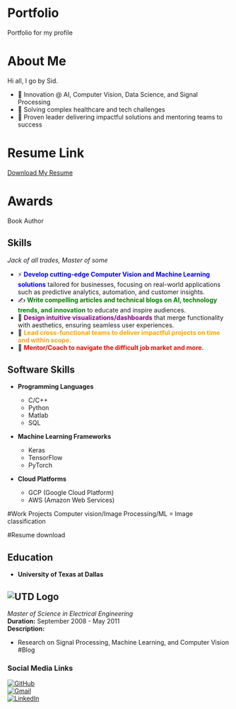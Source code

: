 # Portfolio
Portfolio for my profile
# About Me
Hi all, I go by Sid.
- 🚀 Innovation @ AI, Computer Vision, Data Science, and Signal Processing  
- 🚀 Solving complex healthcare and tech challenges  
- 🚀 Proven leader delivering impactful solutions and mentoring teams to success

# Resume Link
[Download My Resume](https://drive.google.com/file/d/1WME7KWji7VekexhDrhlTokt-UJ9XAbfn/view?usp=drive_link)
# Awards
Book Author

## Skills
*Jack of all trades, Master of some*
- ⚡ <span style="color:blue; font-weight:bold;">**Develop cutting-edge Computer Vision and Machine Learning solutions**</span> tailored for businesses, focusing on real-world applications such as predictive analytics, automation, and customer insights.
- ✍️ <span style="color:green;">**Write compelling articles and technical blogs on AI, technology trends, and innovation**</span> to educate and inspire audiences.
- 🎨 <span style="color:purple;">**Design intuitive visualizations/dashboards**</span> that merge functionality with aesthetics, ensuring seamless user experiences.
- 🚀 <span style="color:orange;">**Lead cross-functional teams to deliver impactful projects on time and within scope.**</span>
- 🚀 <span style="color:red;">**Mentor/Coach to navigate the difficult job market and more.**</span>

## Software Skills

- **Programming Languages**
  - C/C++
  - Python
  - Matlab
  - SQL

- **Machine Learning Frameworks**
  - Keras
  - TensorFlow
  - PyTorch

- **Cloud Platforms**
  - GCP (Google Cloud Platform)
  - AWS (Amazon Web Services)
    
#Work Projects
Computer vision/Image Processing/ML
   = Image classification

#Resume download
## Education

- **University of Texas at Dallas**  
## ![UTD Logo](./assets/images/utd_logo.png)  
  *Master of Science in Electrical Engineering*  
  **Duration:** September 2008 - May 2011  
  **Description:**  
  - Research on Signal Processing, Machine Learning, and Computer Vision
#Blog 

### Social Media Links

[![GitHub](https://img.shields.io/badge/GitHub-100000?style=for-the-badge&logo=github&logoColor=white)](https://github.com/sedy2014)  
[![Gmail](https://img.shields.io/badge/Gmail-D14836?style=for-the-badge&logo=gmail&logoColor=white)](mailto:mahotra.sidharth@gmail.com)  
[![LinkedIn](https://img.shields.io/badge/LinkedIn-0077B5?style=for-the-badge&logo=linkedin&logoColor=white)](https://www.linkedin.com/in/sidharthmahotra/)
 
